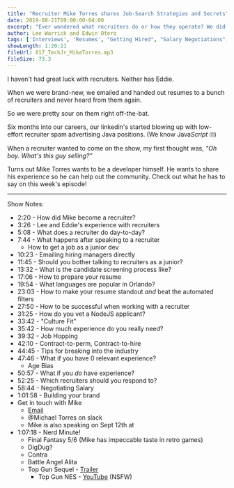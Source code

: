 ```yaml
---
title: "Recruiter Mike Torres shares Job-Search Strategies and Secrets"
date: 2019-08-21T09:00:00-04:00
excerpt: "Ever wondered what recruiters do or how they operate? We did. Mike Torres wants to transition to a developer career and was willing to take us behind the curtain of the recruiting world!"
author: Lee Warrick and Edwin Otero
tags: ['Interviews', 'Resumes', "Getting Hired", "Salary Negotiations", 'Mike Torres']
showLength: 1:20:21
fileUrl: 017_TechJr_MikeTorres.mp3
fileSize: 73.3
---
```


I haven't had great luck with recruiters. Neither has Eddie.

When we were brand-new, we emailed and handed out resumes to a bunch of recruiters and never heard from them again.

So we were pretty sour on them right off-the-bat.

Six months into our careers, our linkedin's started blowing up with low-effort recruiter spam advertising Java positions. (We know Java*Script* 🙄)

When a recruiter wanted to come on the show, my first thought was, _"Oh boy. What's this guy selling?"_

Turns out Mike Torres wants to be a developer himself. He wants to share his experience so he can help out the community. Check out what he has to say on this week's episode!

***
Show Notes:

* 2:20 - How did Mike become a recruiter?
* 3:26 - Lee and Eddie's experience with recruiters
* 5:08 - What does a recruiter do day-to-day?
* 7:44 - What happens after speaking to a recruiter
  * How to get a job as a junior dev
* 10:23 - Emailing hiring managers directly
* 11:45 - Should you bother talking to recruiters as a junior?
* 13:32 - What is the candidate screening process like?
* 17:06 - How to prepare your resume
* 19:54 - What languages are popular in Orlando?
* 23:03 - How to make your resume standout *and* beat the automated filters
* 27:50 - How to be successful when working with a recruiter
* 31:25 - How do you vet a NodeJS applicant?
* 33:42 - "Culture Fit"
* 35:42 - How much experience do you really need?
* 39:32 - Job Hopping
* 42:10 - Contract-to-perm, Contract-to-hire
* 44:45 - Tips for breaking into the industry
* 47:46 - What if you have 0 relevant experience?
  * Age Bias
* 50:57 - What if you _do_ have experience?
* 52:25 - Which recruiters should you respond to?
* 58:44 - Negotiating Salary
* 1:01:58 - Building your brand
* Get in touch with Mike
  * [Email](mailto:Michael.Torres@modis.com)
  * @Michael Torres on slack
  * Mike is also speaking on Sept 12th at
* 1:07:18 - Nerd Minute!
  * Final Fantasy 5/6 (Mike has impeccable taste in retro games)
  * DigDug?
  * Contra
  * Battle Angel Alita
  * Top Gun Sequel - [Trailer](https://www.youtube.com/watch?v=cVRHG6z7sN8)
    * Top Gun NES - [YouTube](https://youtu.be/ofM11nPzFo0?t=37) (NSFW)